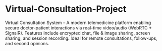 # Virtual-Consultation-Project
Virtual Consultation System – A modern telemedicine platform enabling secure doctor-patient interactions via real-time video/audio (WebRTC + SignalR). Features include encrypted chat, file &amp; image sharing, screen sharing, and session recording. Ideal for remote consultations, follow-ups, and second opinions.
